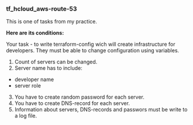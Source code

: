 ### tf_hcloud_aws-route-53

This is one of tasks from my practice.

**Here are its conditions:**

Your task - to write terraform-config wich will create infrastructure for developers. They must be able to change configuration using variables.

1. Count of servers can be changed.
2. Server name has to include:

* developer name
* server role 

3. You have to create random password for each server.
4. You have to create DNS-record for each server.
5. Information about servers, DNS-records and passwors must be write to a log file.

